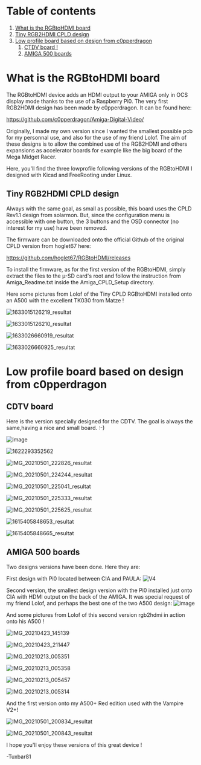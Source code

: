 # Table of contents
1. [What is the RGBtoHDMI board](#RGBtoHDMI)
2. [Tiny RGB2HDMI CPLD design](#Tiny-RGB2HDMI-CPLD-design)
3. [Low profile board based on design from c0pperdragon](#c0pperdraggon-design-based)
    1. [CTDV board !](#CDTV-board)
    2. [AMIGA 500 boards](#AMIGA-500-boards)
   

# What is the RGBtoHDMI board <a name="RGBtoHDMI"></a>
The RGBtoHDMI device adds an HDMI output to your AMIGA only in OCS display mode thanks to the use of a Raspberry Pi0.
The very first RGB2HDMI design has been made by c0pperdragon. It can be found here:

https://github.com/c0pperdragon/Amiga-Digital-Video/

Originally, I made my own version since I wanted the smallest possible pcb for my personnal use, and also for the use of my friend Lolof.
The aim of these designs is to allow the combined use of the RGB2HDMI and others expansions as accelerator boards for example like the big board of the Mega Midget Racer.

Here, you'll find the three lowprofile following versions of the RGBtoHDMI I designed with Kicad and FreeRooting under Linux.

## Tiny RGB2HDMI CPLD design <a name="Tiny-RGB2HDMI-CPLD-design"></a>
Always with the same goal, as small as possible, this board uses the CPLD Rev1.1 design from solarmon. But, since the configuration menu is accessible with one button, the 3 buttons and the OSD connector (no interest for my use) have been removed.

The firmware can be downloaded onto the official Github of the original CPLD version from hoglet67 here:

https://github.com/hoglet67/RGBtoHDMI/releases

To install the firmware, as for the first version of the RGBtoHDMI, simply extract the files to the µ-SD card's root and follow the instruction from Amiga_Readme.txt inside the Amiga_CPLD_Setup directory.

Here some pictures from Lolof of the Tiny CPLD RGBtoHDMI installed onto an A500 with the excellent TK030 from Matze !

![1633015126219_resultat](https://user-images.githubusercontent.com/80821708/135524331-9036771d-9546-4b01-b948-35bdff91a01b.jpg)

![1633015126210_resultat](https://user-images.githubusercontent.com/80821708/135524359-c0f95306-6099-479f-9994-665e182bb074.jpg)

![1633026660919_resultat](https://user-images.githubusercontent.com/80821708/135524387-35aabe34-98bd-4051-b039-a7081cd79ce7.jpg)

![1633026660925_resultat](https://user-images.githubusercontent.com/80821708/135524398-519e852d-e841-4ca8-b396-10a858cff933.jpg)



# Low profile board based on design from c0pperdragon <a name="c0pperdraggon-design-based"></a>

## CDTV board <a name="CDTV-board"></a>

Here is the version specially designed for the CDTV.
The goal is always the same,having a nice and small board. :-)

![image](https://user-images.githubusercontent.com/80821708/132410431-fb2bdf61-70f5-4863-b9c6-cae65485336b.png)

![1622293352562](https://user-images.githubusercontent.com/80821708/132410642-dd25a9fc-f3ce-4397-81d3-e1ae0d64e1fb.jpg)

![IMG_20210501_222826_resultat](https://user-images.githubusercontent.com/80821708/132411526-43023d0d-eaa4-41f6-a8fa-b204dde81fd9.jpg)

![IMG_20210501_224244_resultat](https://user-images.githubusercontent.com/80821708/132411543-d681bf73-5469-496c-a949-94a47b4ae61e.jpg)

![IMG_20210501_225041_resultat](https://user-images.githubusercontent.com/80821708/132411590-94cab32f-e762-4a70-8c78-0f1da8f854bf.jpg)

![IMG_20210501_225333_resultat](https://user-images.githubusercontent.com/80821708/132411599-e366d9e6-0eb8-45a4-b487-9b2f5f358822.jpg)

![IMG_20210501_225625_resultat](https://user-images.githubusercontent.com/80821708/132411629-3db1580f-56d0-429d-8ea7-b17f3332dc45.jpg)

![1615405848653_resultat](https://user-images.githubusercontent.com/80821708/132411637-d0491843-9d2f-4cf6-9086-303502c5d252.jpg)

![1615405848665_resultat](https://user-images.githubusercontent.com/80821708/132411645-ddd7a561-771b-46e4-bd82-97a1b9bce416.jpg)


## AMIGA 500 boards <a name="AMIGA-500-boards"></a>

Two designs versions have been done. Here they are:

First design with Pi0 located between CIA and PAULA:
![V4](https://user-images.githubusercontent.com/80821708/132412268-e0bb7d3b-5a37-4486-aa96-4f820c219baa.png)

Second version, the smallest design version with the Pi0 installed just onto CIA with HDMI output on the back of the AMIGA.
It was special request of my friend Lolof, and perhaps the best one of the two A500 design:
![image](https://user-images.githubusercontent.com/80821708/132412629-29ea0ea0-a922-4344-a19a-af96bae85576.png)

And some pictures from Lolof of this second version rgb2hdmi in action onto his A500 !

![IMG_20210423_145139](https://user-images.githubusercontent.com/80821708/132981505-030add7e-4199-458c-a330-fcac5729eac1.jpg)

![IMG_20210423_211447](https://user-images.githubusercontent.com/80821708/132981508-14c5bdd8-64be-44bb-870c-06a4b601cd61.jpg)

![IMG_20210213_005351](https://user-images.githubusercontent.com/80821708/132981515-8da6a3e6-85f4-4889-8c44-c4605345ae53.jpg)

![IMG_20210213_005358](https://user-images.githubusercontent.com/80821708/132981519-db6cba76-727e-43c0-984e-e7bd96fe2b86.jpg)

![IMG_20210213_005457](https://user-images.githubusercontent.com/80821708/132981528-32f65116-420a-4bd4-ae75-6ccdb10f2052.jpg)

![IMG_20210213_005314](https://user-images.githubusercontent.com/80821708/132981533-9b068d35-23b8-4d4f-8aa6-f0ac9f72b23c.jpg)

And the first version onto my A500+ Red edition used with the Vampire V2+!

![IMG_20210501_200834_resultat](https://user-images.githubusercontent.com/80821708/132984767-08344267-75b9-4640-849e-3868458e6e78.jpg)

![IMG_20210501_200843_resultat](https://user-images.githubusercontent.com/80821708/132984772-09681e47-98d3-4730-8c78-369d51cbf282.jpg)


I hope you'll enjoy these versions of this great device !

-Tuxbar81
